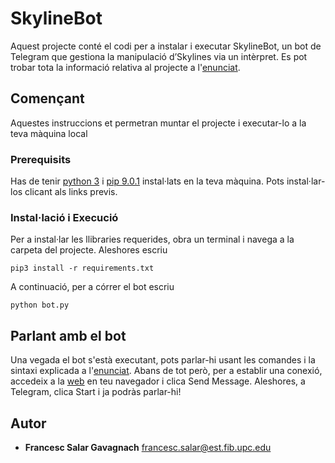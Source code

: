 # SkylineBot

Aquest projecte conté el codi per a instalar i executar SkylineBot, un bot de Telegram que gestiona la manipulació d’Skylines via un intèrpret. Es pot trobar tota la informació relativa al projecte a l'[enunciat](https://gebakx.github.io/SkylineBot/).

## Començant

Aquestes instruccions et permetran muntar el projecte i executar-lo a la teva màquina local


### Prerequisits

Has de tenir [python 3](https://www.python.org/downloads/) i [pip 9.0.1](https://pip.pypa.io/en/stable/installing/) instal·lats en la teva màquina. Pots instal·lar-los clicant als links previs.

### Instal·lació i Execució

Per a instal·lar les llibraries requerides, obra un terminal i navega a la carpeta del projecte. Aleshores escriu

```
pip3 install -r requirements.txt
```

A continuació, per a córrer el bot escriu 

```
python bot.py
```

## Parlant amb el bot

Una vegada el bot s'està executant, pots parlar-hi usant les comandes i la sintaxi explicada a l'[enunciat](https://gebakx.github.io/SkylineBot/). Abans  de tot però, per a establir una conexió, accedeix a la [web](t.me/FrancescSkylineBot) en teu navegador i clica Send Message. Aleshores, a Telegram, clica Start i ja podràs parlar-hi!

## Autor

* **Francesc Salar Gavagnach** [francesc.salar@est.fib.upc.edu](mailto:rfrancesc.salar@est.fib.upc.edu)
